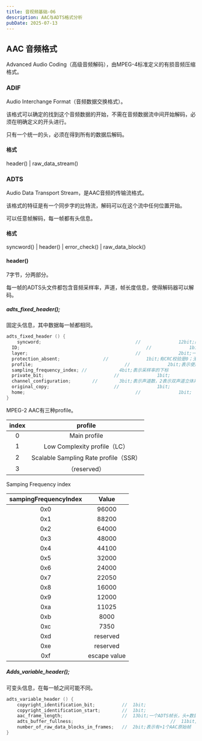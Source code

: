 ```yaml
---
title: 音视频基础-06
description: AAC与ADTS格式分析
pubDate: 2025-07-13
---
```


## AAC 音频格式

Advanced Audio Coding（高级音频解码），由MPEG-4标准定义的有损音频压缩格式。

### ADIF

Audio Interchange Format（音频数据交换格式）。

该格式可以确定的找到这个音频数据的开始，不需在音频数据流中间开始解码，必须在明确定义的开头进行。

只有一个统一的头，必须在得到所有的数据后解码。

#### 格式

header() | raw_data_stream()

### ADTS

Audio Data Transport Stream，是AAC音频的传输流格式。

该格式的特征是有一个同步字的比特流，解码可以在这个流中任何位置开始。

可以任意帧解码，每一帧都有头信息。

#### 格式

 syncword() | header() | error_check() | raw_data_block()

#### header()

7字节，分两部分。

每一帧的ADTS头文件都包含音频采样率，声道，帧长度信息，使得解码器可以解码。

##### adts_fixed_header();

固定头信息，其中数据每一帧都相同。

```c
adts_fixed_header () {
	syncword;									//				12bit;同步头，0xFFF，代表一个ADTS帧开始
  ID;												//				1bit;MPEG标识符，0标识MPEG-4，1标识MPEG-2
  layer;										//				2bit;一直是00
  protection_absent;				//				1bit;有CRC校验是0；无是1
  profile;									//				2bit;表示使用什么级别的AAC，是Audio Object Type-1
  sampling_frequency_index; //			  4bit;表示采样率的下标
  private_bit;							//				1bit;
  channel_configuration;		//        3bit;表示声道数，2表示双声道立体声
  original_copy;						//				1bit;
  home;											//				1bit;
}
```

MPEG-2 AAC有三种profile。

| index |                profile                |
| :---: | :-----------------------------------: |
|   0   |             Main profile              |
|   1   |     Low Complexity profile（LC）      |
|   2   | Scalable Sampling Rate profile（SSR） |
|   3   |             （reserved）              |

Samping Frequency index

| sampingFrequencyIndex |    Value     |
| :-------------------: | :----------: |
|          0x0          |    96000     |
|          0x1          |    88200     |
|          0x2          |    64000     |
|          0x3          |    48000     |
|          0x4          |    44100     |
|          0x5          |    32000     |
|          0x6          |    24000     |
|          0x7          |    22050     |
|          0x8          |    16000     |
|          0x9          |    12000     |
|          0xa          |    11025     |
|          0xb          |     8000     |
|          0xc          |     7350     |
|          0xd          |   reserved   |
|          0xe          |   reserved   |
|          0xf          | escape value |

##### Adds_variable_header();

可变头信息，在每一帧之间可能不同。

```c
adts_variable_header () {
	copyright_identification_bit;          //  1bit;
	copyright_identification_start;        //  1bit;
	aac_frame_length;                 	   //  13bit;一个ADTS帧长，头+数据
	adts_buffer_fullness;									 //  11bit;0x7FF表示码流码率可变
	number_of_raw_data_blocks_in_frames;   //  2bit;表示有+1个AAC原始帧
}
```